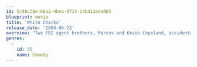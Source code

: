 ```yaml
---
id: 5c98c28e-88a2-4bea-9715-14b413eda065
blueprint: movie
title: 'White Chicks'
release_date: '2004-06-23'
overview: "Two FBI agent brothers, Marcus and Kevin Copeland, accidentally foil a drug bust. As punishment, they are forced to escort a pair of socialites to the Hamptons, where they're going to be used as bait for a kidnapper. But when the girls realize the FBI's plan, they refuse to go. Left without options, Marcus and Kevin decide to pose as the sisters, transforming themselves from African-American men into a pair of blonde, white women."
genres:
  -
    id: 35
    name: Comedy
---
```

